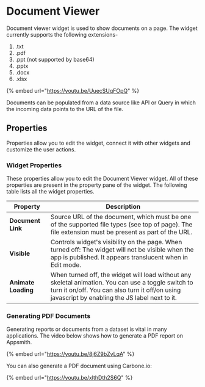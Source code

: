# Document Viewer

Document viewer widget is used to show documents on a page. The widget currently supports the following extensions-

1. .txt
2. .pdf
3. .ppt (not supported by base64)
4. .pptx
5. .docx
6. .xlsx

{% embed url="https://youtu.be/UuecSUqFOpQ" %}

Documents can be populated from a data source like API or Query in which the incoming data points to the URL of the file.

## Properties

Properties allow you to edit the widget, connect it with other widgets and customize the user actions.

### Widget Properties

These properties allow you to edit the Document Viewer widget. All of these properties are present in the property pane of the widget. The following table lists all the widget properties.

| Property            | Description                                                                                                                                                                                            |
| ------------------- | ------------------------------------------------------------------------------------------------------------------------------------------------------------------------------------------------------ |
| **Document Link**   | Source URL of the document, which must be one of the supported file types (see top of page). The file extension must be present as part of the URL.                                                    |
| **Visible**         | Controls widget's visibility on the page. When turned off: The widget will not be visible when the app is published. It appears translucent when in Edit mode.                                         |
| **Animate Loading** | When turned off, the widget will load without any skeletal animation. You can use a toggle switch to turn it on/off. You can also turn it off/on using javascript by enabling the JS label next to it. |

### Generating PDF Documents

Generating reports or documents from a dataset is vital in many applications. The video below shows how to generate a PDF report on Appsmith.

{% embed url="https://youtu.be/8j6Z9bZvLqA" %}

You can also generate a PDF document using Carbone.io:

{% embed url="https://youtu.be/xlthDth2S6Q" %}
